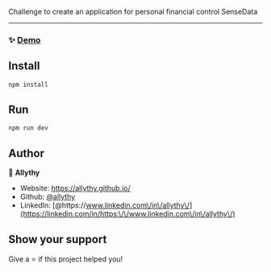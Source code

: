 
Challenge to create an application for personal financial control SenseData

----

### ✨ [Demo](https://challenge-sense-data.vercel.app/)

## Install

```sh
npm install
```

## Run

```sh
npm run dev
```

## Author

👤 **Allythy**

* Website: https://allythy.github.io/
* Github: [@allythy](https://github.com/allythy)
* LinkedIn: [@https:\/\/www.linkedin.com\/in\/allythy\/](https://linkedin.com/in/https:\/\/www.linkedin.com\/in\/allythy\/)

## Show your support

Give a ⭐️ if this project helped you!
